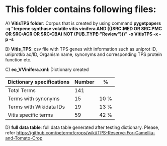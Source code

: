 # This folder contains following files:

A) **VitisTPS folder**: Corpus that is created by using command **pygetpapers -q "terpene synthase volatile vitis vinifera AND (((SRC:MED OR SRC:PMC OR SRC:AGR OR SRC:CBA) NOT (PUB_TYPE:"Review")))" -o VitisTPS -x -p -s**

B) **Vitis_TPS**: csv file with TPS genes with information such as uniprot ID, uniprotkb ac/ID, Organism name, synonyms and corresponding TPS protein function etc.

C) **eo_VVinifera.xml**: Dictionary created

| Dictionary specifications |Number |% |
   | --- | --- | --- |
   |Total Terms | 141| |
   |Terms with synonyms |15 |  10 % |
   |Terms with Wikidata IDs|19 | 13 % |
   |Vitis specific terms|59 | 42 % |

D) **full data table**: full data table generated after testing dictionary. Please, refer https://github.com/petermr/crops/wiki/TPS-Reserve-For-Camellia-and-Tomato-Crop
